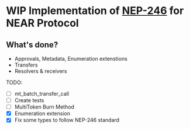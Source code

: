 # WIP Implementation of [NEP-246](https://github.com/near/NEPs/issues/246) for NEAR Protocol

## What's done?

* Approvals, Metadata, Enumeration extenstions
* Transfers
* Resolvers & receivers

TODO:

* [ ] mt_batch_transfer_call
* [ ] Create tests
* [ ] MultiToken Burn Method
* [X] Enumeration extension
* [X] Fix some types to follow NEP-246 standard
